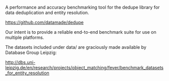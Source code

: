 A performance and accuracy benchmarking tool for the dedupe
library for data deduplication and entity resolution.

  https://github.com/datamade/dedupe

Our intent is to provide a reliable end-to-end benchmark suite
for use on multiple platforms.

The datasets included under data/ are graciously made available by 
Database Group Leipzig:

  http://dbs.uni-leipzig.de/en/research/projects/object_matching/fever/benchmark_datasets_for_entity_resolution
